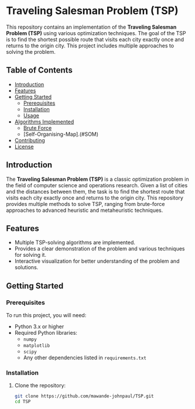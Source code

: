 # Traveling Salesman Problem (TSP)

This repository contains an implementation of the **Traveling Salesman Problem (TSP)** using various optimization techniques. The goal of the TSP is to find the shortest possible route that visits each city exactly once and returns to the origin city. This project includes multiple approaches to solving the problem.

## Table of Contents

- [Introduction](#introduction)
- [Features](#features)
- [Getting Started](#getting-started)
  - [Prerequisites](#prerequisites)
  - [Installation](#installation)
  - [Usage](#usage)
- [Algorithms Implemented](#algorithms-implemented)
  - [Brute Force](#brute-force)
  - [Self-Organising-Map].(#SOM)
- [Contributing](#contributing)
- [License](#license)

## Introduction

The **Traveling Salesman Problem (TSP)** is a classic optimization problem in the field of computer science and operations research. Given a list of cities and the distances between them, the task is to find the shortest route that visits each city exactly once and returns to the origin city. This repository provides multiple methods to solve TSP, ranging from brute-force approaches to advanced heuristic and metaheuristic techniques.

## Features

- Multiple TSP-solving algorithms are implemented.
- Provides a clear demonstration of the problem and various techniques for solving it.
- Interactive visualization for better understanding of the problem and solutions.

## Getting Started

### Prerequisites

To run this project, you will need:

- Python 3.x or higher
- Required Python libraries:
  - `numpy`
  - `matplotlib`
  - `scipy`
  - Any other dependencies listed in `requirements.txt`

### Installation

1. Clone the repository:

   ```bash
   git clone https://github.com/mawande-johnpaul/TSP.git
   cd TSP

